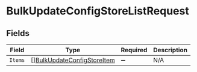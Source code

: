 # BulkUpdateConfigStoreListRequest


## Fields

| Field                                                                           | Type                                                                            | Required                                                                        | Description                                                                     |
| ------------------------------------------------------------------------------- | ------------------------------------------------------------------------------- | ------------------------------------------------------------------------------- | ------------------------------------------------------------------------------- |
| `Items`                                                                         | [][BulkUpdateConfigStoreItem](../../models/shared/bulkupdateconfigstoreitem.md) | :heavy_minus_sign:                                                              | N/A                                                                             |